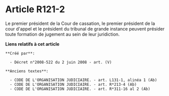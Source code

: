 # Article R121-2

Le premier président de la Cour de cassation, le premier président de la cour d'appel et le président du tribunal de grande
instance peuvent présider toute formation de jugement au sein de leur juridiction.

**Liens relatifs à cet article**

	**Créé par**:

	  - Décret n°2008-522 du 2 juin 2008 - art. (V)

	**Anciens textes**:

	  - CODE DE L'ORGANISATION JUDICIAIRE. - art. L131-1, alinéa 1 (Ab)
	  - CODE DE L'ORGANISATION JUDICIAIRE. - art. R*213-4 (Ab)
	  - CODE DE L'ORGANISATION JUDICIAIRE. - art. R*311-16 al 2 (Ab)
